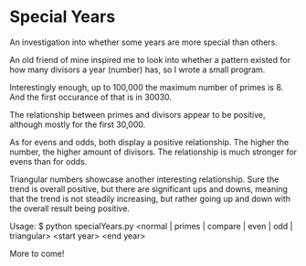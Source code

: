# Special Years
An investigation into whether some years are more special than others.

An old friend of mine inspired me to look into whether a pattern existed for how many divisors a year (number) has, so I wrote a small program.

Interestingly enough, up to 100,000 the maximum number of primes is 8. And the first occurance of that is in 30030.

The relationship between primes and divisors appear to be positive, although mostly for the first 30,000.

As for evens and odds, both display a positive relationship. The higher the number, the higher amount of divisors. The relationship is much stronger for evens than for odds.

Triangular numbers showcase another interesting relationship. Sure the trend is overall positive, but there are significant ups and downs, meaning that the trend is not steadily increasing, but rather going up and down with the overall result being positive.

Usage:
$ python specialYears.py \<normal | primes | compare | even | odd | triangular\> \<start year\> \<end year\>

More to come!